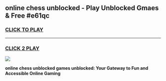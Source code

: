 
## online chess unblocked - Play Unblocked Gmaes & Free #e61qc
<h3>
<a href="https://news.freeplayer.one?title=online_chess_unblocked&ref=27F">CLICK TO PLAY</a></h3>
<hr>

<h3>
<a href="https://news.freeplayer.one?title=online_chess_unblocked&ref=27F">CLICK 2 PLAY</a>
  
</h3>

<a href="https://news.freeplayer.one?title=online_chess_unblocked&ref=27F/"><img src="https://clearcache.store/games.png"></a>


**online chess unblocked games unblocked: Your Gateway to Fun and Accessible Online Gaming**
